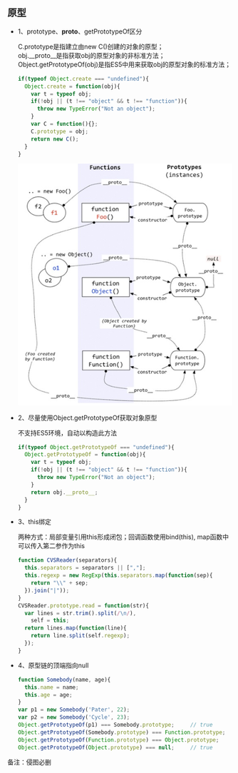 ## 原型

* 1、prototype、__proto__、getPrototypeOf区分  

  C.prototype是指建立由new C()创建的对象的原型；  
  obj.__proto__是指获取obj的原型对象的非标准方法；  
  Object.getPrototypeOf(obj)是指ES5中用来获取obj的原型对象的标准方法；
    
  ```js
  if(typeof Object.create === "undefined"){
    Object.create = function(obj){
      var t = typeof obj;
      if(!obj || (t !== "object" && t !== "function")){
        throw new TypeError("Not an object");
      }
      var C = function(){};
      C.prototype = obj;
      return new C();
    }
  }
  ```

  ![prototype原型](../images/prototype.jpg)
  
* 2、尽量使用Object.getPrototypeOf获取对象原型  

  不支持ES5环境，自动以构造此方法  

  ```js
  if(typeof Object.getPrototypeOf === "undefined"){
    Object.getPrototypeOf = function(obj){
      var t = typeof obj;
      if(!obj || (t !== "object" && t !== "function")){
        throw new TypeError("Not an object");
      }
      return obj.__proto__;
    }
  }
  ```
  
* 3、this绑定  

  两种方式：局部变量引用this形成闭包；回调函数使用bind(this), map函数中可以传入第二参作为this

  ```js
  function CVSReader(separators){
    this.separators = separators || [","];
    this.regexp = new RegExp(this.separators.map(function(sep){
      return "\\" + sep;
    }).join("|"));
  }
  CVSReader.prototype.read = function(str){
    var lines = str.trim().split(/\n/),
      self = this;
    return lines.map(function(line){
      return line.split(self.regexp);
    });
  }
  ```

* 4、原型链的顶端指向null

  ```js
  function Somebody(name, age){
    this.name = name;
    this.age = age;
  }
  var p1 = new Somebody('Pater', 22);
  var p2 = new Somebody('Cycle', 23);
  Object.getPrototypeOf(p1) === Somebody.prototype;     // true
  Object.getPrototypeOf(Somebody.prototype) === Function.prototype;     // true
  Object.getPrototypeOf(Function.prototype) === Object.prototype;       // true
  Object.getPrototypeOf(Object.prototype) === null;     // true
  ```

备注：侵图必删